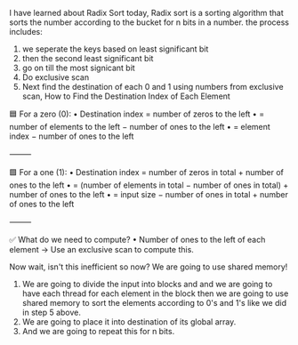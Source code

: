 I have learned about Radix Sort today, Radix sort is a sorting algorithm that sorts the number according to the bucket for n bits in a number.
the process includes:
1. we seperate the keys based on least significant bit
2. then the second least significant bit
3. go on till the most signicant bit
4. Do exclusive scan
5. Next find the destination of each 0 and 1 using numbers from exclusive scan, 
How to Find the Destination Index of Each Element

🟦 For a zero (0):
	•	Destination index = number of zeros to the left
	•	= number of elements to the left − number of ones to the left
	•	= element index − number of ones to the left

⸻

🟩 For a one (1):
	•	Destination index = number of zeros in total + number of ones to the left
	•	= (number of elements in total − number of ones in total) + number of ones to the left
	•	= input size − number of ones in total + number of ones to the left

⸻

✅ What do we need to compute?
	•	Number of ones to the left of each element
→ Use an exclusive scan to compute this.

Now wait, isn't this inefficient so now? We are going to use shared memory!
 1. We are going to divide the input into blocks and and we are going to have each thread for each element in the block then we are going to use
 shared memory to sort the elements according to 0's and 1's like we did in step 5 above.
 2. We are going to place it into destination of its global array.
 3. And we are going to repeat this for n bits.  


